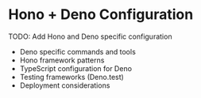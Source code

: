 # Hono + Deno Configuration

TODO: Add Hono and Deno specific configuration
- Deno specific commands and tools
- Hono framework patterns
- TypeScript configuration for Deno
- Testing frameworks (Deno.test)
- Deployment considerations